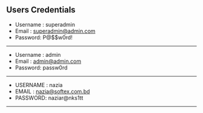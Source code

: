 ## Users Credentials

- Username : superadmin
- Email : superadmin@admin.com
- Password: P@$$w0rd!
---
- Username : admin
- Email : admin@admin.com
- Password: passw0rd
---
- USERNAME : nazia
- EMAIL : nazia@softex.com.bd
- PASSWORD: naziar@nks1tt
---